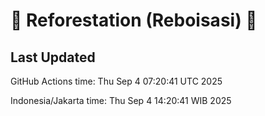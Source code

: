 
# 🌳 Reforestation (Reboisasi) 🌲

## Last Updated

GitHub Actions time: Thu Sep  4 07:20:41 UTC 2025

Indonesia/Jakarta time: Thu Sep  4 14:20:41 WIB 2025
